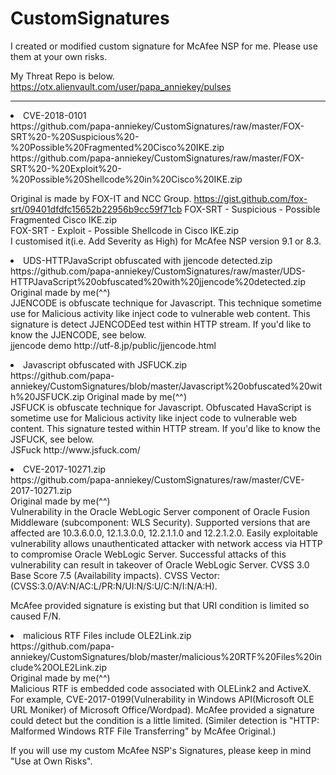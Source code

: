 # CustomSignatures

I created or modified custom signature for McAfee NSP for me.
Please use them at your own risks.

My Threat Repo is below.<BR>
https://otx.alienvault.com/user/papa_anniekey/pulses

<HR>
<li>CVE-2018-0101<BR>
https://github.com/papa-anniekey/CustomSignatures/raw/master/FOX-SRT%20-%20Suspicious%20-%20Possible%20Fragmented%20Cisco%20IKE.zip<br>
https://github.com/papa-anniekey/CustomSignatures/raw/master/FOX-SRT%20-%20Exploit%20-%20Possible%20Shellcode%20in%20Cisco%20IKE.zip<p>

 Original is made by FOX-IT and NCC Group.
 https://gist.github.com/fox-srt/09401dfdfc15652b22956b9cc59f71cb
 FOX-SRT - Suspicious - Possible Fragmented Cisco IKE.zip<br>
 FOX-SRT - Exploit - Possible Shellcode in Cisco IKE.zip<br>
I customised it(i.e. Add Severity as High) for McAfee NSP version 9.1 or 8.3.


<li>UDS-HTTPJavaScript obfuscated with jjencode detected.zip<BR>
https://github.com/papa-anniekey/CustomSignatures/raw/master/UDS-HTTPJavaScript%20obfuscated%20with%20jjencode%20detected.zip
 Original made by me(^^)<BR>
 JJENCODE is obfuscate technique for Javascript. This technique sometime use for Malicious activity like inject code to vulnerable web content. This signature is detect JJENCODEed test within HTTP stream. If you'd like to know the JJENCODE, see below.<br>
jjencode demo
http://utf-8.jp/public/jjencode.html<P>
  

<li>Javascript obfuscated with JSFUCK.zip<BR>
https://github.com/papa-anniekey/CustomSignatures/blob/master/Javascript%20obfuscated%20with%20JSFUCK.zip
 Original made by me(^^)<BR>
 JSFUCK is obfuscate technique for Javascript. Obfuscated HavaScript is sometime use for Malicious activity like inject code to vulnerable web content. This signature tested within HTTP stream. If you'd like to know the JSFUCK, see below.<br>
JSFuck
http://www.jsfuck.com/<P>

<li>CVE-2017-10271.zip<BR>
 https://github.com/papa-anniekey/CustomSignatures/raw/master/CVE-2017-10271.zip<br>
Original made by me(^^)<BR>
 Vulnerability in the Oracle WebLogic Server component of Oracle Fusion Middleware (subcomponent: WLS Security). Supported versions that are affected are 10.3.6.0.0, 12.1.3.0.0, 12.2.1.1.0 and 12.2.1.2.0. Easily exploitable vulnerability allows unauthenticated attacker with network access via HTTP to compromise Oracle WebLogic Server. Successful attacks of this vulnerability can result in takeover of Oracle WebLogic Server. CVSS 3.0 Base Score 7.5 (Availability impacts). CVSS Vector: (CVSS:3.0/AV:N/AC:L/PR:N/UI:N/S:U/C:N/I:N/A:H).
 
McAfee provided signature is existing but that URI condition is limited so caused F/N. 


<li>malicious RTF Files include OLE2Link.zip<BR>
 https://github.com/papa-anniekey/CustomSignatures/blob/master/malicious%20RTF%20Files%20include%20OLE2Link.zip<br>
 Original made by me(^^)<BR>
 Malicious RTF is embedded code associated with OLELink2 and ActiveX.
 For example, CVE-2017-0199(Vulnerability in Windows API(Microsoft OLE URL Moniker) of Microsoft Office/Wordpad). 
 McAfee provided a signature could detect but the condition is a little limited.
 (Similer detection is "HTTP: Malformed Windows RTF File Transferring" by McAfee Original.)
  
 
If you will use my custom McAfee NSP's Signatures, please keep in mind "Use at Own Risks".
